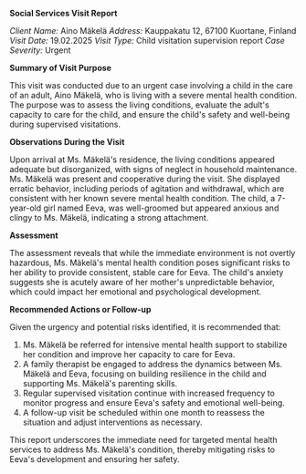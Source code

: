 **Social Services Visit Report**

*Client Name:* Aino Mäkelä
*Address:* Kauppakatu 12, 67100 Kuortane, Finland
*Visit Date:* 19.02.2025
*Visit Type:* Child visitation supervision report
*Case Severity:* Urgent

**Summary of Visit Purpose**

This visit was conducted due to an urgent case involving a child in the care of an adult, Aino Mäkelä, who is living with a severe mental health condition. The purpose was to assess the living conditions, evaluate the adult's capacity to care for the child, and ensure the child's safety and well-being during supervised visitations.

**Observations During the Visit**

Upon arrival at Ms. Mäkelä's residence, the living conditions appeared adequate but disorganized, with signs of neglect in household maintenance. Ms. Mäkelä was present and cooperative during the visit. She displayed erratic behavior, including periods of agitation and withdrawal, which are consistent with her known severe mental health condition. The child, a 7-year-old girl named Eeva, was well-groomed but appeared anxious and clingy to Ms. Mäkelä, indicating a strong attachment.

**Assessment**

The assessment reveals that while the immediate environment is not overtly hazardous, Ms. Mäkelä's mental health condition poses significant risks to her ability to provide consistent, stable care for Eeva. The child's anxiety suggests she is acutely aware of her mother's unpredictable behavior, which could impact her emotional and psychological development.

**Recommended Actions or Follow-up**

Given the urgency and potential risks identified, it is recommended that:

1. Ms. Mäkelä be referred for intensive mental health support to stabilize her condition and improve her capacity to care for Eeva.
2. A family therapist be engaged to address the dynamics between Ms. Mäkelä and Eeva, focusing on building resilience in the child and supporting Ms. Mäkelä's parenting skills.
3. Regular supervised visitation continue with increased frequency to monitor progress and ensure Eeva's safety and emotional well-being.
4. A follow-up visit be scheduled within one month to reassess the situation and adjust interventions as necessary.

This report underscores the immediate need for targeted mental health services to address Ms. Mäkelä's condition, thereby mitigating risks to Eeva's development and ensuring her safety.